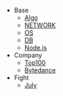* Base  
  * [Algo]()  
  * [NETWORK](/network)  
  * [OS](/os)  
  * [DB](/db)  
  * [Node.js](/nodejs)
* Company  
  * [Top100](/top100)
  * [Bytedance](/bytedance)  
* Fight  
  * [July](/july)